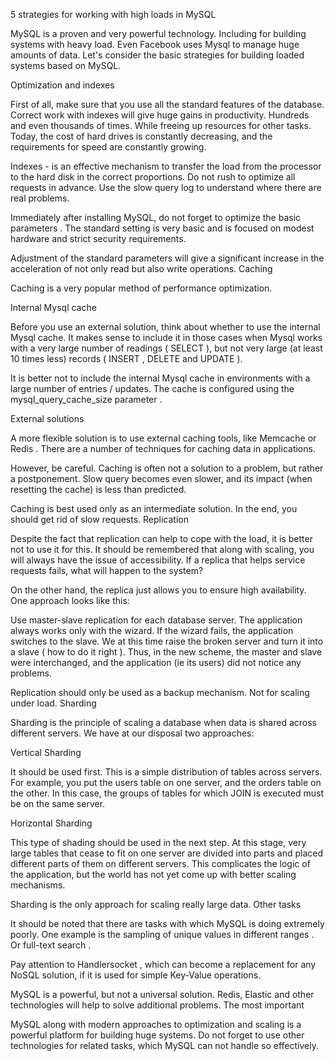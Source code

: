 5 strategies for working with high loads in MySQL

MySQL is a proven and very powerful technology. Including for building systems with heavy load. Even Facebook uses Mysql to manage huge amounts of data. Let's consider the basic strategies for building loaded systems based on MySQL.

Optimization and indexes

First of all, make sure that you use all the standard features of the database. Correct work with indexes will give huge gains in productivity. Hundreds and even thousands of times. While freeing up resources for other tasks. Today, the cost of hard drives is constantly decreasing, and the requirements for speed are constantly growing.

Indexes - is an effective mechanism to transfer the load from the processor to the hard disk in the correct proportions.
Do not rush to optimize all requests in advance. Use the slow query log to understand where there are real problems.

Immediately after installing MySQL, do not forget to optimize the basic parameters . The standard setting is very basic and is focused on modest hardware and strict security requirements.

Adjustment of the standard parameters will give a significant increase in the acceleration of not only read but also write operations.
Caching

Caching is a very popular method of performance optimization.

Internal Mysql cache

Before you use an external solution, think about whether to use the internal Mysql cache. It makes sense to include it in those cases when Mysql works with a very large number of readings ( SELECT ), but not very large (at least 10 times less) records ( INSERT , DELETE and UPDATE ).

It is better not to include the internal Mysql cache in environments with a large number of entries / updates.
The cache is configured using the mysql_query_cache_size parameter .

External solutions

A more flexible solution is to use external caching tools, like Memcache or Redis . There are a number of techniques for caching data in applications.

However, be careful. Caching is often not a solution to a problem, but rather a postponement. Slow query becomes even slower, and its impact (when resetting the cache) is less than predicted.

Caching is best used only as an intermediate solution. In the end, you should get rid of slow requests.
Replication

Despite the fact that replication can help to cope with the load, it is better not to use it for this. It should be remembered that along with scaling, you will always have the issue of accessibility. If a replica that helps service requests fails, what will happen to the system?

On the other hand, the replica just allows you to ensure high availability. One approach looks like this:

Use master-slave replication for each database server.
The application always works only with the wizard.
If the wizard fails, the application switches to the slave.
We at this time raise the broken server and turn it into a slave ( how to do it right ).
Thus, in the new scheme, the master and slave were interchanged, and the application (ie its users) did not notice any problems.

Replication should only be used as a backup mechanism. Not for scaling under load.
Sharding

Sharding is the principle of scaling a database when data is shared across different servers. We have at our disposal two approaches:

Vertical Sharding

It should be used first. This is a simple distribution of tables across servers. For example, you put the users table on one server, and the orders table on the other. In this case, the groups of tables for which JOIN is executed must be on the same server.

Horizontal Sharding

This type of shading should be used in the next step. At this stage, very large tables that cease to fit on one server are divided into parts and placed different parts of them on different servers. This complicates the logic of the application, but the world has not yet come up with better scaling mechanisms.

Sharding is the only approach for scaling really large data.
Other tasks

It should be noted that there are tasks with which MySQL is doing extremely poorly. One example is the sampling of unique values ​​in different ranges . Or full-text search .

Pay attention to Handlersocket , which can become a replacement for any NoSQL solution, if it is used for simple Key-Value operations.

MySQL is a powerful, but not a universal solution. Redis, Elastic and other technologies will help to solve additional problems.
The most important

MySQL along with modern approaches to optimization and scaling is a powerful platform for building huge systems. Do not forget to use other technologies for related tasks, which MySQL can not handle so effectively.